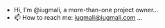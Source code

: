 - Hi, I’m @iugmali, a more-than-one project owner...
- 📫 How to reach me: iugmali@iugmali.com ...

<!---
iugmali/iugmali is a ✨ special ✨ repository because its `README.md` (this file) appears on your GitHub profile.
You can click the Preview link to take a look at your changes.
--->
